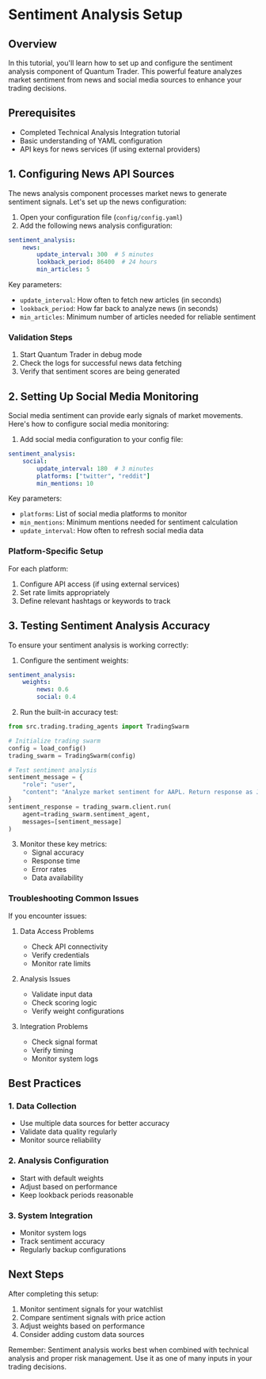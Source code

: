 # Sentiment Analysis Setup

## Overview

In this tutorial, you'll learn how to set up and configure the sentiment analysis component of Quantum Trader. This powerful feature analyzes market sentiment from news and social media sources to enhance your trading decisions.

## Prerequisites

- Completed Technical Analysis Integration tutorial
- Basic understanding of YAML configuration
- API keys for news services (if using external providers)

## 1. Configuring News API Sources

The news analysis component processes market news to generate sentiment signals. Let's set up the news configuration:

1. Open your configuration file (`config/config.yaml`)
2. Add the following news analysis configuration:

```yaml
sentiment_analysis:
    news:
        update_interval: 300  # 5 minutes
        lookback_period: 86400  # 24 hours
        min_articles: 5
```

Key parameters:

- `update_interval`: How often to fetch new articles (in seconds)
- `lookback_period`: How far back to analyze news (in seconds)
- `min_articles`: Minimum number of articles needed for reliable sentiment

### Validation Steps

1. Start Quantum Trader in debug mode
2. Check the logs for successful news data fetching
3. Verify that sentiment scores are being generated

## 2. Setting Up Social Media Monitoring

Social media sentiment can provide early signals of market movements. Here's how to configure social media monitoring:

1. Add social media configuration to your config file:

```yaml
sentiment_analysis:
    social:
        update_interval: 180  # 3 minutes
        platforms: ["twitter", "reddit"]
        min_mentions: 10
```

Key parameters:

- `platforms`: List of social media platforms to monitor
- `min_mentions`: Minimum mentions needed for sentiment calculation
- `update_interval`: How often to refresh social media data

### Platform-Specific Setup

For each platform:

1. Configure API access (if using external services)
2. Set rate limits appropriately
3. Define relevant hashtags or keywords to track

## 3. Testing Sentiment Analysis Accuracy

To ensure your sentiment analysis is working correctly:

1. Configure the sentiment weights:

```yaml
sentiment_analysis:
    weights:
        news: 0.6
        social: 0.4
```

2. Run the built-in accuracy test:

```python
from src.trading.trading_agents import TradingSwarm

# Initialize trading swarm
config = load_config()
trading_swarm = TradingSwarm(config)

# Test sentiment analysis
sentiment_message = {
    "role": "user",
    "content": "Analyze market sentiment for AAPL. Return response as JSON."
}
sentiment_response = trading_swarm.client.run(
    agent=trading_swarm.sentiment_agent,
    messages=[sentiment_message]
)
```

3. Monitor these key metrics:
    - Signal accuracy
    - Response time
    - Error rates
    - Data availability

### Troubleshooting Common Issues

If you encounter issues:

1. Data Access Problems
    - Check API connectivity
    - Verify credentials
    - Monitor rate limits

2. Analysis Issues
    - Validate input data
    - Check scoring logic
    - Verify weight configurations

3. Integration Problems
    - Check signal format
    - Verify timing
    - Monitor system logs

## Best Practices

### 1. Data Collection

- Use multiple data sources for better accuracy
- Validate data quality regularly
- Monitor source reliability

### 2. Analysis Configuration

- Start with default weights
- Adjust based on performance
- Keep lookback periods reasonable

### 3. System Integration

- Monitor system logs
- Track sentiment accuracy
- Regularly backup configurations

## Next Steps

After completing this setup:

1. Monitor sentiment signals for your watchlist
2. Compare sentiment signals with price action
3. Adjust weights based on performance
4. Consider adding custom data sources

Remember: Sentiment analysis works best when combined with technical analysis and proper risk management. Use it as one of many inputs in your trading decisions.
